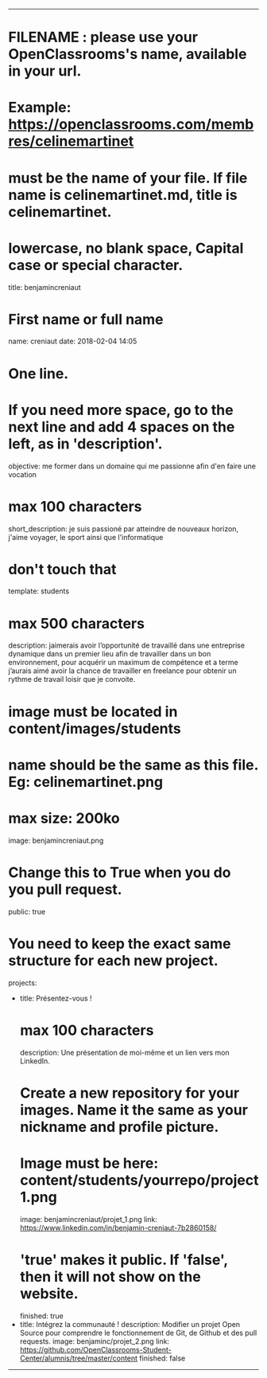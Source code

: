 
---

# FILENAME : please use your OpenClassrooms's name, available in your url.
# Example: https://openclassrooms.com/membres/celinemartinet
# must be the name of your file. If file name is celinemartinet.md, title is celinemartinet.
# lowercase, no blank space, Capital case or special character.
title: benjamincreniaut
 
# First name or full name
name: creniaut
date: 2018-02-04 14:05

# One line.
# If you need more space, go to the next line and add 4 spaces on the left, as in 'description'.
objective: me former dans un domaine qui me passionne afin d'en faire une vocation

# max 100 characters
short_description: je suis passioné par atteindre de nouveaux horizon, j'aime voyager, le sport ainsi que l'informatique

# don't touch that
template: students

# max 500 characters
description:
    jaimerais avoir l’opportunité de travaillé dans
    une entreprise dynamique dans un premier lieu
    afin de travailler dans un bon environnement,
    pour acquérir un maximum de compétence et a
    terme j’aurais aimé avoir la chance de travailler
    en freelance pour obtenir un rythme de travail
    loisir que je convoite.    

# image must be located in content/images/students
# name should be the same as this file. Eg: celinemartinet.png
# max size: 200ko
image: benjamincreniaut.png

# Change this to True when you do you pull request.
public: true

# You need to keep the exact same structure for each new project.
projects:
  - title: Présentez-vous !
    # max 100 characters
    description: Une présentation de moi-même et un lien vers mon LinkedIn.
    # Create a new repository for your images. Name it the same as your nickname and profile picture.
    # Image must be here: content/students/yourrepo/project1.png
    image: benjamincreniaut/projet_1.png
    link: https://www.linkedin.com/in/benjamin-creniaut-7b2860158/
    # 'true' makes it public. If 'false', then it will not show on the website.
    finished: true
  - title: Intégrez la communauté !
    description: Modifier un projet Open Source pour comprendre le fonctionnement de Git, de Github et des pull requests.
    image: benjaminc/projet_2.png
    link: https://github.com/OpenClassrooms-Student-Center/alumnis/tree/master/content
    finished: false

---